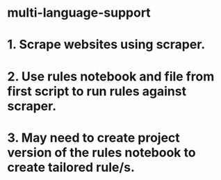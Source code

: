 # multi-language-support
# 1. Scrape websites using scraper.
# 2. Use rules notebook and file from first script to run rules against scraper.
# 3. May need to create project version of the rules notebook to create tailored rule/s. 

